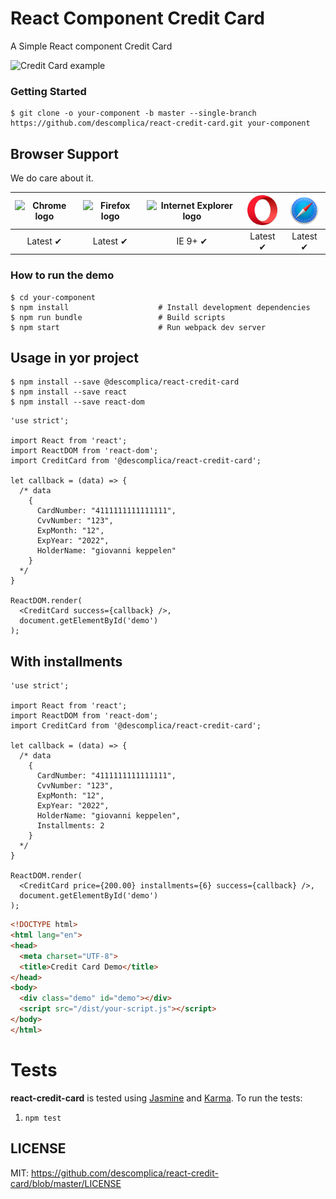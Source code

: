 # React Component Credit Card

A Simple React component Credit Card

![Credit Card example](https://cloud.githubusercontent.com/assets/602111/10577543/e33e37ea-764a-11e5-830d-1d7f1a8d24c2.png)

### Getting Started

```shell
$ git clone -o your-component -b master --single-branch https://github.com/descomplica/react-credit-card.git your-component
```

## Browser Support

We do care about it.

| <img src="https://raw.githubusercontent.com/alrra/browser-logos/master/chrome/chrome_64x64.png" width="48px" height="48px" alt="Chrome logo"> | <img src="https://raw.githubusercontent.com/alrra/browser-logos/master/firefox/firefox_64x64.png" width="48px" height="48px" alt="Firefox logo"> | <img src="https://raw.githubusercontent.com/alrra/browser-logos/master/internet-explorer/internet-explorer_64x64.png" width="48px" height="48px" alt="Internet Explorer logo"> | <img src="https://raw.githubusercontent.com/alrra/browser-logos/master/opera/opera_64x64.png" width="48px" height="48px" alt="Opera logo"> | <img src="https://raw.githubusercontent.com/alrra/browser-logos/master/safari/safari_64x64.png" width="48px" height="48px" alt="Safari logo"> |
|:---:|:---:|:---:|:---:|:---:|
| Latest ✔ | Latest ✔ | IE 9+ ✔ | Latest ✔ | Latest ✔ |

### How to run the demo
```shell
$ cd your-component
$ npm install                    # Install development dependencies
$ npm run bundle                 # Build scripts
$ npm start                      # Run webpack dev server
```

## Usage in yor project
```shell
$ npm install --save @descomplica/react-credit-card
$ npm install --save react
$ npm install --save react-dom
```

```JS
'use strict';

import React from 'react';
import ReactDOM from 'react-dom';
import CreditCard from '@descomplica/react-credit-card';

let callback = (data) => {
  /* data
    {
      CardNumber: "4111111111111111",
      CvvNumber: "123",
      ExpMonth: "12",
      ExpYear: "2022",
      HolderName: "giovanni keppelen"
    }
  */
}

ReactDOM.render(
  <CreditCard success={callback} />,
  document.getElementById('demo')
);
```

## With installments
```JS
'use strict';

import React from 'react';
import ReactDOM from 'react-dom';
import CreditCard from '@descomplica/react-credit-card';

let callback = (data) => {
  /* data
    {
      CardNumber: "4111111111111111",
      CvvNumber: "123",
      ExpMonth: "12",
      ExpYear: "2022",
      HolderName: "giovanni keppelen",
      Installments: 2
    }
  */
}

ReactDOM.render(
  <CreditCard price={200.00} installments={6} success={callback} />,
  document.getElementById('demo')
);
```

```HTML
<!DOCTYPE html>
<html lang="en">
<head>
  <meta charset="UTF-8">
  <title>Credit Card Demo</title>
</head>
<body>
  <div class="demo" id="demo"></div>
  <script src="/dist/your-script.js"></script>
</body>
</html>
```

# Tests
**react-credit-card** is tested using [Jasmine](http://jasmine.github.io/) and [Karma](http://karma-runner.github.io/0.13/index.html). To run the tests:

1. `npm test`

## LICENSE

MIT: https://github.com/descomplica/react-credit-card/blob/master/LICENSE
